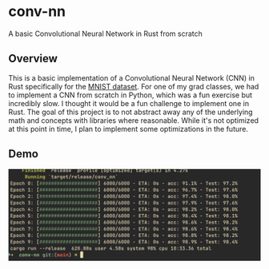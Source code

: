 # conv-nn

A basic Convolutional Neural Network in Rust from scratch

## Overview

This is a basic implementation of a Convolutional Neural Network (CNN) in Rust specifically for the [MNIST dataset](https://yann.lecun.com/exdb/mnist/). For one of my grad classes, we had to implement a CNN from scratch in Python, which was a fun exercise but incredibly slow. I thought it would be a fun challenge to implement one in Rust. The goal of this project is to not abstract away any of the underlying math and concepts with libraries where reasonable. While it's not optimized at this point in time, I plan to implement some optimizations in the future.

## Demo

![image](./images/image.png)

